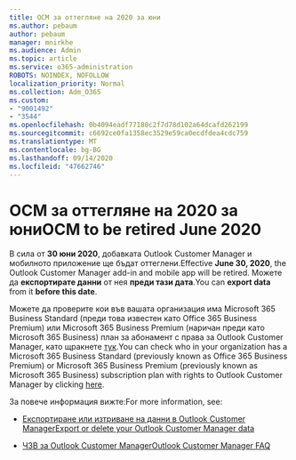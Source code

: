 ```yaml
---
title: OCM за оттегляне на 2020 за юни
ms.author: pebaum
author: pebaum
manager: mnirkhe
ms.audience: Admin
ms.topic: article
ms.service: o365-administration
ROBOTS: NOINDEX, NOFOLLOW
localization_priority: Normal
ms.collection: Adm_O365
ms.custom:
- "9001492"
- "3544"
ms.openlocfilehash: 0b4094eadf77180c2f7d78d102a64dcafd262199
ms.sourcegitcommit: c6692ce0fa1358ec3529e59ca0ecdfdea4cdc759
ms.translationtype: MT
ms.contentlocale: bg-BG
ms.lasthandoff: 09/14/2020
ms.locfileid: "47662746"
---
```

# <a name="ocm-to-be-retired-june-2020"></a><span data-ttu-id="f5086-102">OCM за оттегляне на 2020 за юни</span><span class="sxs-lookup"><span data-stu-id="f5086-102">OCM to be retired June 2020</span></span>


<span data-ttu-id="f5086-103">В сила от **30 юни 2020**, добавката Outlook Customer Manager и мобилното приложение ще бъдат оттеглени.</span><span class="sxs-lookup"><span data-stu-id="f5086-103">Effective **June 30, 2020**, the Outlook Customer Manager add-in and mobile app will be retired.</span></span> <span data-ttu-id="f5086-104">Можете да  **експортирате данни**  от нея  **преди тази дата**.</span><span class="sxs-lookup"><span data-stu-id="f5086-104">You can  **export data**  from it  **before this date**.</span></span>  

<span data-ttu-id="f5086-105">Можете да проверите кои във вашата организация има Microsoft 365 Business Standard (преди това известен като Office 365 Business Premium) или Microsoft 365 Business Premium (наричан преди като Microsoft 365 Business) план за абонамент с права за Outlook Customer Manager, като щракнете [тук](https://admin.microsoft.com/AdminPortal/Home?ref=/users).</span><span class="sxs-lookup"><span data-stu-id="f5086-105">You can check who in your organization has a Microsoft 365 Business Standard (previously known as Office 365 Business Premium) or Microsoft 365 Business Premium (previously known as Microsoft 365 Business) subscription plan with rights to Outlook Customer Manager by clicking [here](https://admin.microsoft.com/AdminPortal/Home?ref=/users).</span></span>

<span data-ttu-id="f5086-106">За повече информация вижте:</span><span class="sxs-lookup"><span data-stu-id="f5086-106">For more information, see:</span></span>

- [<span data-ttu-id="f5086-107">Експортиране или изтриване на данни в Outlook Customer Manager</span><span class="sxs-lookup"><span data-stu-id="f5086-107">Export or delete your Outlook Customer Manager data</span></span>](https://support.office.com/article/1a421cb4-e8de-4b44-bfb8-710b92820439)

- [<span data-ttu-id="f5086-108">ЧЗВ за Outlook Customer Manager</span><span class="sxs-lookup"><span data-stu-id="f5086-108">Outlook Customer Manager FAQ</span></span>](https://support.office.com/article/88e127ca-43a1-4c9d-8d52-6ad3a80f9c32)
